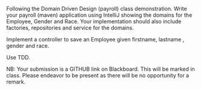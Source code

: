 Following the Domain Driven Design (payroll) class demonstration. Write your payroll (maven) application using IntelliJ showing the domains for the Employee, Gender and Race. Your implementation should also include factories, repositories and service for the domains.

Implement a controller to save an Employee given firstname, lastname , gender and race.

Use TDD.

NB: Your submission is a GITHUB link on Blackboard. This will be marked in class. Please endeavor to be present as there will be no opportunity for a remark.
